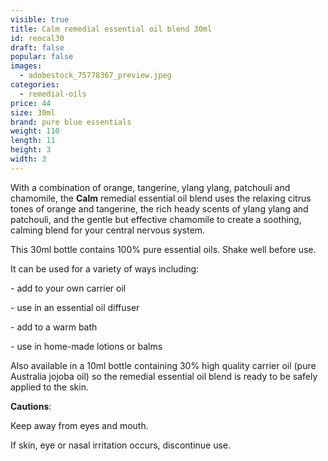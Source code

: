 ```yaml
---
visible: true
title: Calm remedial essential oil blend 30ml
id: reocal30
draft: false
popular: false
images:
  - adobestock_75778367_preview.jpeg
categories:
  - remedial-oils
price: 44
size: 30ml
brand: pure blue essentials
weight: 110
length: 11
height: 3
width: 3
---
```

With a combination of orange, tangerine, ylang ylang, patchouli and chamomile, the **Calm** remedial essential oil blend uses the relaxing citrus tones of orange and tangerine, the rich heady scents of ylang ylang and patchouli, and the gentle but effective chamomile to create a soothing, calming blend for your central nervous system.

This 30ml bottle contains 100% pure essential oils. Shake well before use.

It can be used for a variety of ways including:

\- add to your own carrier oil

\- use in an essential oil diffuser

\- add to a warm bath

\- use in home-made lotions or balms

Also available in a 10ml bottle containing 30% high quality carrier oil (pure Australia jojoba oil) so the remedial essential oil blend is ready to be safely applied to the skin.

**Cautions**:

Keep away from eyes and mouth.

If skin, eye or nasal irritation occurs, discontinue use.